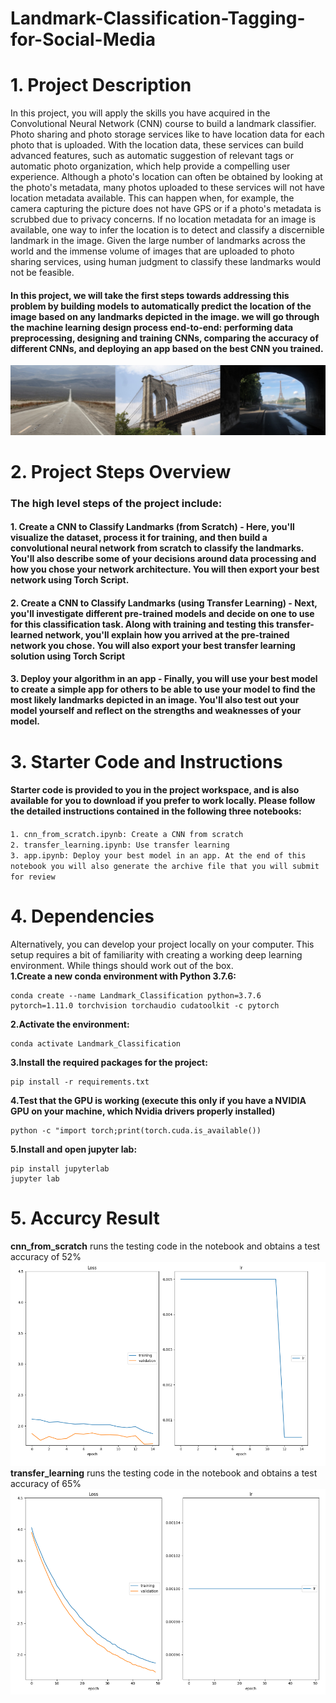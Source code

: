 # Landmark-Classification-Tagging-for-Social-Media
# 1. Project Description
In this project, you will apply the skills you have acquired in the Convolutional Neural Network (CNN) course to build a landmark classifier.
Photo sharing and photo storage services like to have location data for each photo that is uploaded. With the location data, these services can build advanced features, such as automatic suggestion of relevant tags or automatic photo organization, which help provide a compelling user experience. Although a photo's location can often be obtained by looking at the photo's metadata, many photos uploaded to these services will not have location metadata available. This can happen when, for example, the camera capturing the picture does not have GPS or if a photo's metadata is scrubbed due to privacy concerns.
If no location metadata for an image is available, one way to infer the location is to detect and classify a discernible landmark in the image. Given the large number of landmarks across the world and the immense volume of images that are uploaded to photo sharing services, using human judgment to classify these landmarks would not be feasible.

#### In this project, we will take the first steps towards addressing this problem by building models to automatically predict the location of the image based on any landmarks depicted in the image. we will go through the machine learning design process end-to-end: performing data preprocessing, designing and training CNNs, comparing the accuracy of different CNNs, and deploying an app based on the best CNN you trained.
![Landmark-Classification-Tagging-for-Social-Media](landmarks-example.png)

# 2. Project Steps Overview
### The high level steps of the project include: </br>
#### 1. Create a CNN to Classify Landmarks (from Scratch) - Here, you'll visualize the dataset, process it for training, and then build a convolutional neural network from scratch to classify the landmarks. You'll also describe some of your decisions around data processing and how you chose your network architecture. You will then export your best network using Torch Script.
#### 2. Create a CNN to Classify Landmarks (using Transfer Learning) - Next, you'll investigate different pre-trained models and decide on one to use for this classification task. Along with training and testing this transfer-learned network, you'll explain how you arrived at the pre-trained network you chose. You will also export your best transfer learning solution using Torch Script
#### 3. Deploy your algorithm in an app - Finally, you will use your best model to create a simple app for others to be able to use your model to find the most likely landmarks depicted in an image. You'll also test out your model yourself and reflect on the strengths and weaknesses of your model.

# 3. Starter Code and Instructions
#### Starter code is provided to you in the project workspace, and is also available for you to download if you prefer to work locally. Please follow the detailed instructions contained in the following three notebooks: </br>

`1. cnn_from_scratch.ipynb: Create a CNN from scratch` </br>
`2. transfer_learning.ipynb: Use transfer learning` </br>
`3. app.ipynb: Deploy your best model in an app. At the end of this notebook you will also generate the archive file that you will submit for review` </br>

# 4.  Dependencies
Alternatively, you can develop your project locally on your computer. This setup requires a bit of familiarity with creating a working deep learning environment. While things should work out of the box. </br>
**1.Create a new conda environment with Python 3.7.6:**
 ```
conda create --name Landmark_Classification python=3.7.6 pytorch=1.11.0 torchvision torchaudio cudatoolkit -c pytorch
```
**2.Activate the environment:**
```
conda activate Landmark_Classification
```
**3.Install the required packages for the project:**
```
pip install -r requirements.txt
```
**4.Test that the GPU is working (execute this only if you have a NVIDIA GPU on your machine, which Nvidia drivers properly installed)**
```
python -c "import torch;print(torch.cuda.is_available())
```
**5.Install and open jupyter lab:**
```
pip install jupyterlab 
jupyter lab
```

# 5. Accurcy Result
**cnn_from_scratch** runs the testing code in the notebook and obtains a test accuracy of 52% 
![cnn_from_scratch.png](cnn_from_scratch.png)   </br>
**transfer_learning** runs the testing code in the notebook and obtains a test accuracy of 65%  
![transfer_learning.png](transfer_learning.png)
